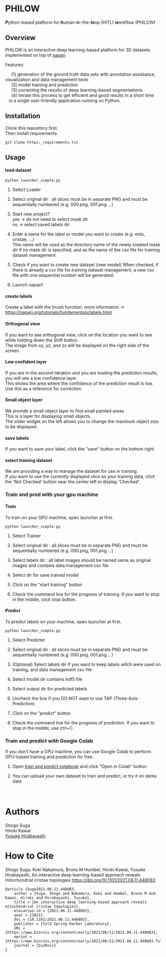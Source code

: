 # PHILOW <br>
***P***ython-based platform for ***h***uman-***i***n-the-***lo***op (HITL)  ***w***orkflow (PHILOW) <br>

## Overview 
PHILOW is an interactive deep learning-based platform for 3D datasets implemented on top of [napari](https://github.com/napari/napari) <br>

Features:

&nbsp;&nbsp;&nbsp;&nbsp; (1) generation of the ground truth data sets with annotation assistance, visualization and data management tools<br>
&nbsp;&nbsp;&nbsp;&nbsp; (2) model training and prediction <br>
&nbsp;&nbsp;&nbsp;&nbsp; (3) correcting the results of deep learning-based segmentations <br>
&nbsp;&nbsp;&nbsp;&nbsp; (4) iterate this process to get efficient and good results in a short time  <br>
&nbsp;&nbsp;  in a single user-friendly application running on Python.


## Installation
Clone this repository first.   
Then install requirements.
```angular2
git clone https:_requirements.txt
```


## Usage
#### load dataset
```angular2
python launcher_simple.py
```
1) Select Loader

2) Select original dir : all slices must be in separate PNG and must be sequentially numbered (e.g. 000.png, 001.png ...)

3) Start new project?    
yes → do not need to select mask dir    
no → select saved labels dir    

4) Enter a name for the label or model you want to create (e.g. mito, cristae, ...)   
This name will be used as the directory name of the newly created mask dir if no mask dir is specified, 
and as the name of the csv file for training dataset management.

5) Check if you want to create new dataset (new model)
When checked, if there is already a csv file for training dataset management, a new csv file with one sequential number will be generated.

6) Launch napari!


#### create labels
Create a label with the brush function.
more information → https://napari.org/tutorials/fundamentals/labels.html

#### Orthogonal view
If you want to see orthogonal view, click on the location you want to see while holding down the Shift button.    
The image from xy, yz, and zx will be displayed on the right side of the screen.

#### Low confident layer
If you are in the second iteration and you are loading the prediction results, you will see a low confidence layer.    
This shows the area where the confidence of the prediction result is low.    
Use this as a reference for correction.   

#### Small object layer
We provide a small object layer to find small painted areas.   
This is a layer for displaying small objects.   
The slider widget on the left allows you to change the maximum object size to be displayed.   

#### save labels
If you want to save your label, click the "save" button on the bottom right.

#### select training dataset
We are providing a way to manage the dataset for use in training.   
If you want to use the currently displayed slice as your training data, click the 'Not Checked' button near the center left to display 'Checked'.


### Train and pred with your gpu machine
#### Train
To train on your GPU machine, open launcher at first.
```angular2
python launcher_simple.py
```
1) Select Trainer   
   
2) Select original dir : all slices must be in separate PNG and must be sequentially numbered (e.g. 000.png, 001.png ...)   
   
3) Select labels dir : all label images should be named same as original images and contains data management csv file   
   
4) Select dir for save trained model   
   
5) Click on the "start training" button   

6) Check the command line for the progress of training. If you want to stop in the middle, click stop button.   
   
#### Predict
To predict labels on your machine, open launcher at first.   
```angular2
python launcher_simple.py
```
1) Select Predicter
   
2) Select original dir : all slices must be in separate PNG and must be sequentially numbered (e.g. 000.png, 001.png ...)   
   
3) (Optional) Select labels dir if you want to keep labels witch were used on training, and data management csv file   
   
4) Select model dir contains hdf5 file   
   
5) Select output dir for predicted labels   

6) Uncheck the box if you DO NOT want to use TAP (Three-Axis-Prediction)   
   
7) Click on the "predict" button  

8) Check the command line for the progress of prediction. If you want to stop in the middle, use ctrl+C.    

### Train and predict with Google Colab   
If you don't have a GPU machine, you can use Google Colab to perform GPU-based training and prediction for free.    

1) Open [train and predict notebook](https://github.com/neurobiology-ut/PHILOW/blob/develop/notebooks/train_and_pred_using_PHILOW.ipynb) and click "Open in Colab" button

2) You can upload your own dataset to train and predict, or try it on demo data   

 
 　
# Authors <br>

Shogo Suga <br>
Hiroki Kawai <br>
<a href="http://park.itc.u-tokyo.ac.jp/Hirabayashi/WordPress/">Yusuke Hirabayashi</a> 


# How to Cite <br>
Shogo Suga, Koki Nakamura, Bruno M Humbel, Hiroki Kawai, Yusuke Hirabayashi, An interactive deep learning-based approach reveals mitochondrial cristae topologies
<a href="https://doi.org/10.1101/2021.06.11.448083">https://doi.org/10.1101/2021.06.11.448083</a>


```
@article {Suga2021.06.11.448083,
	author = {Suga, Shogo and Nakamura, Koki and Humbel, Bruno M and Kawai, Hiroki and Hirabayashi, Yusuke},
	title = {An interactive deep learning-based approach reveals mitochondrial cristae topologies},
	elocation-id = {2021.06.11.448083},
	year = {2021},
	doi = {10.1101/2021.06.11.448083},
	publisher = {Cold Spring Harbor Laboratory},
	URL = {https://www.biorxiv.org/content/early/2021/06/11/2021.06.11.448083},
	eprint = {https://www.biorxiv.org/content/early/2021/06/11/2021.06.11.448083.full.pdf},
	journal = {bioRxiv}
}
```
